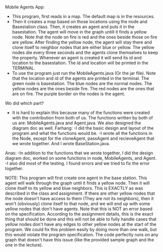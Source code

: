Mobile Agents App: 
- This program, first reads in a map. The default map is in the resources. 
- Then it creates a map based on those locations using the 
node and Basestation class. Then, it creates an agent and puts it in the basestation. The agent will move in the graph untill it finds a yellow node.
Note that the node on fire is red and the ones beside those on fire are yellow. After 
finding the yellow node, the agent will stay there and clone itself to neighbor nodes that are either blue or yellow.
The yellow nodes die every three seconds and the agents clone themselves to keep the property.
Whenever an agent is created it will send its id and location to the basestation. The id and location will be 
printed in the TERMINAL.
- To use the program just run the MobileAgents.java (Or the jar file). Note 
that the location and id of the agents are printed in the terminal.
The green node is basestation. The blue nodes are the normal nodes. The yellow nodes are the ones beside fire.
The red nodes are the ones that are on fire. The purple border on the nodes is the agent.

Wo did which part?
- It is hard to explain this because many of the functions were created with 
the contribution from both of us. The functions written by both of us are:
MobileAgents.java and Agent.java. We also designed the diagram doc as well.
Farhang:
-I did the basic design and layout of the program and what the functions 
would be.
-I wrote all the functions in the Node, except for the cloneAgent, passAgent 
and recieveAgent that we wrote together.
And I wrote BaseStation.java.

Anas:
-In addition to the functions that we wrote together, I did the design 
diagram doc, worked on some functions in node, MobileAgents, and Agent.
-I also did most of the testing. I found errors and we tried to fix the error
 together.

NOTE:
This program will first create one agent in the base station. This agent will walk through the 
graph until it finds a yellow node. Then it will clone itself to its yellow and blue neighbors.
This is EXACTLY as was described in the class and assignment.
If there are other yellow nodes that the node doesn't have access to them (They are not 
its neighbors), then it won't (obviously) clone itself to that node, and we will end up with some
yellow nodes that don't have agents. Note that this is NOT an error based on the specification. According to
the assignment details, this is the exact thing that should be done and this will not be able to fully handle
cases that yellow nodes don't have any edges to other yellow nodes at the start of the program.
 We could fix this problem easily by doing more than one walk,
but this would violate the program specification. The code perfectly runs on any graph that doesn't 
have this issue (like the provided sample graph and the one in the lecture).